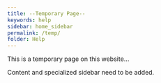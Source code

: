 ```yaml
---
title: --Temporary Page-- 
keywords: help
sidebar: home_sidebar 
permalink: /temp/ 
folder: Help
---
```

 

This is a temporary page on this website...  

Content and specialized sidebar need to be added.
